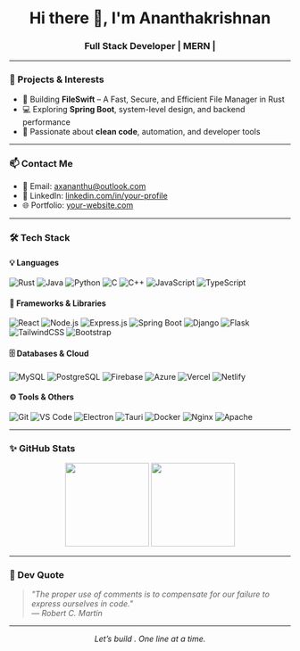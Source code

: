 <!-- README.md -->

<h1 align="center">Hi there 👋, I'm Ananthakrishnan</h1>
<h3 align="center">Full Stack Developer | MERN | </h3>

---

### 🚀 Projects & Interests
- 🔐 Building **FileSwift** – A Fast, Secure, and Efficient File Manager in Rust
- 💻 Exploring **Spring Boot**, system-level design, and backend performance
- 🌱 Passionate about **clean code**, automation, and developer tools

---

### 📫 Contact Me
- 📧 Email: [axananthu@outlook.com](mailto:axananthu@outlook.com)
- 💼 LinkedIn: [linkedin.com/in/your-profile](https://linkedin.com/in/ananthu26)
- 🌐 Portfolio: [your-website.com](https://portfolio-ax.vercel.app)

---

### 🛠️ Tech Stack

#### 💡 Languages
![Rust](https://img.shields.io/badge/-Rust-black?style=flat&logo=rust)
![Java](https://img.shields.io/badge/-Java-orange?style=flat&logo=openjdk)
![Python](https://img.shields.io/badge/-Python-blue?style=flat&logo=python)
![C](https://img.shields.io/badge/-C-blue?style=flat&logo=c)
![C++](https://img.shields.io/badge/-C++-00599C?style=flat&logo=cplusplus)
![JavaScript](https://img.shields.io/badge/-JavaScript-yellow?style=flat&logo=javascript)
![TypeScript](https://img.shields.io/badge/-TypeScript-3178C6?style=flat&logo=typescript)

#### 🧩 Frameworks & Libraries
![React](https://img.shields.io/badge/-React-20232A?style=flat&logo=react)
![Node.js](https://img.shields.io/badge/-Node.js-339933?style=flat&logo=node.js)
![Express.js](https://img.shields.io/badge/-Express.js-black?style=flat&logo=express)
![Spring Boot](https://img.shields.io/badge/-Spring%20Boot-6DB33F?style=flat&logo=springboot)
![Django](https://img.shields.io/badge/-Django-092E20?style=flat&logo=django)
![Flask](https://img.shields.io/badge/-Flask-black?style=flat&logo=flask)
![TailwindCSS](https://img.shields.io/badge/-TailwindCSS-38B2AC?style=flat&logo=tailwind-css)
![Bootstrap](https://img.shields.io/badge/-Bootstrap-7952B3?style=flat&logo=bootstrap)

#### 🗄️ Databases & Cloud
![MySQL](https://img.shields.io/badge/-MySQL-4479A1?style=flat&logo=mysql)
![PostgreSQL](https://img.shields.io/badge/-PostgreSQL-4169E1?style=flat&logo=postgresql)
![Firebase](https://img.shields.io/badge/-Firebase-FFCA28?style=flat&logo=firebase)
![Azure](https://img.shields.io/badge/-Azure-0078D4?style=flat&logo=microsoftazure)
![Vercel](https://img.shields.io/badge/-Vercel-000000?style=flat&logo=vercel)
![Netlify](https://img.shields.io/badge/-Netlify-00C7B7?style=flat&logo=netlify)

#### ⚙️ Tools & Others
![Git](https://img.shields.io/badge/-Git-F05032?style=flat&logo=git)
![VS Code](https://img.shields.io/badge/-VS%20Code-007ACC?style=flat&logo=visual-studio-code)
![Electron](https://img.shields.io/badge/-Electron-47848F?style=flat&logo=electron)
![Tauri](https://img.shields.io/badge/-Tauri-FFC131?style=flat&logo=tauri)
![Docker](https://img.shields.io/badge/-Docker-2496ED?style=flat&logo=docker)
![Nginx](https://img.shields.io/badge/-Nginx-009639?style=flat&logo=nginx)
![Apache](https://img.shields.io/badge/-Apache-D22128?style=flat&logo=apache)

---

### ✨ GitHub Stats

<p align="center">
  <img src="https://github-readme-stats.vercel.app/api?username=Bibin21&show_icons=true&theme=github_dark" height="150" />
  <img src="https://github-readme-stats.vercel.app/api/top-langs/?username=Bibin21&layout=compact&theme=github_dark" height="150" />
</p>

---

### 💬 Dev Quote
> *"The proper use of comments is to compensate for our failure to express ourselves in code."*  
> — *Robert C. Martin*

---

<p align="center">
  <em>Let’s build . One line at a time.</em>
</p>

